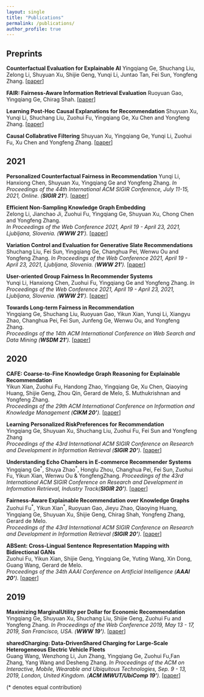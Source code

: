 ```yaml
---
layout: single
title: "Publications"
permalink: /publications/
author_profile: true
---
```

## Preprints
**Counterfactual Evaluation for Explainable AI**
Yingqiang Ge, Shuchang Liu, Zelong Li, Shuyuan Xu, Shijie Geng, Yunqi Li, Juntao Tan, Fei Sun, Yongfeng Zhang.
[[paper](https://arxiv.org/abs/2109.01962)]

**FAIR: Fairness-Aware Information Retrieval Evaluation**
Ruoyuan Gao, Yingqiang Ge, Chirag Shah.
[[paper](https://arxiv.org/pdf/2106.08527.pdf)]

**Learning Post-Hoc Causal Explanations for Recommendation**
Shuyuan Xu, Yunqi Li, Shuchang Liu, Zuohui Fu, Yingqiang Ge, Xu Chen and Yongfeng Zhang.
[[paper](https://arxiv.org/pdf/2006.16977.pdf)]

**Causal Collabrative Filtering**
Shuyuan Xu, Yingqiang Ge, Yunqi Li, Zuohui Fu, Xu Chen and Yongfeng Zhang.
[[paper](https://arxiv.org/pdf/2102.01868.pdf)]


## 2021
**Personalized Counterfactual Fairness in Recommendation**
Yunqi Li, Hanxiong Chen, Shuyuan Xu, Yingqiang Ge and Yongfeng Zhang.
*In Proceedings of the 44th International ACM SIGIR Conference, July 11-15, 2021,  Online. (**SIGIR 21'**).*
[[paper](https://arxiv.org/pdf/2105.09829.pdf)]

**Efficient Non-Sampling Knowledge Graph Embedding**  
Zelong Li, Jianchao Ji, Zuohui Fu, Yingqiang Ge, Shuyuan Xu, Chong Chen and Yongfeng Zhang.  
*In Proceedings of the Web Conference 2021, April 19 - April 23, 2021, Ljubljana, Slovenia. (**WWW 21'**).*
[[paper](https://arxiv.org/pdf/2104.10796.pdf)]


**Variation Control and Evaluation for Generative Slate Recommendations**  
Shuchang Liu, Fei Sun, Yingqiang Ge, Changhua Pei, Wenwu Ou and Yongfeng Zhang. 
*In Proceedings of the Web Conference 2021, April 19 - April 23, 2021, Ljubljana, Slovenia. (**WWW 21'**).*
[[paper](https://arxiv.org/abs/2102.13302)]


**User-oriented Group Fairness In Recommender Systems**  
Yunqi Li, Hanxiong Chen, Zuohui Fu, Yingqiang Ge and Yongfeng Zhang.
*In Proceedings of the Web Conference 2021, April 19 - April 23, 2021, Ljubljana, Slovenia. (**WWW 21'**).*
[[paper](https://arxiv.org/pdf/2104.10671.pdf)]

**Towards Long-term Fairness in Recommendation**  
Yingqiang Ge, Shuchang Liu, Ruoyuan Gao, Yikun Xian, Yunqi Li, Xiangyu Zhao, Changhua Pei, Fei Sun, Junfeng Ge, Wenwu Ou, and Yongfeng Zhang.  
*Proceedings of the 14th ACM International Conference on Web Search and Data Mining (**WSDM 21'**).*
[[paper](https://arxiv.org/pdf/2101.03584.pdf)]


## 2020

**CAFE: Coarse-to-Fine Knowledge Graph Reasoning for Explainable Recommendation**  
Yikun Xian, Zuohui Fu, Handong Zhao, Yingqiang Ge, Xu Chen, Qiaoying Huang, Shijie Geng, Zhou Qin, Gerard de Melo, S. Muthukrishnan and Yongfeng Zhang.  
*Proceedings of the 29th ACM International Conference on Information and Knowledge Management (**CIKM 20'**).*
[[paper](https://arxiv.org/pdf/2010.15620.pdf)]

**Learning Personalized RiskPreferences for Recommendation**  
Yingqiang Ge, Shuyuan Xu, Shuchang Liu, Zuohui Fu, Fei Sun and Yongfeng Zhang  
*Proceedings of the 43rd International ACM SIGIR Conference on Research and Development in Information Retrieval (**SIGIR 20'**).*
[[paper](https://arxiv.org/abs/2007.02478)]

**Understanding Echo Chambers in E-commerce Recommender Systems**  
Yingqiang Ge<sup>\*</sup>, Shuya Zhao<sup>\*</sup>, Honglu Zhou, Changhua Pei, Fei Sun, Zuohui Fu, Yikun Xian, Wenwu Ou & YongfengZhang. 
*Proceedings of the 43rd International ACM SIGIR Conference on Research and Development in Information Retrieval, Industry Track(**SIGIR 20'**).*
[[paper](https://arxiv.org/pdf/2007.02474.pdf)]

**Fairness-Aware Explainable Recommendation over Knowledge Graphs**  
Zuohui Fu<sup>\*</sup>, Yikun Xian<sup>\*</sup>, Ruoyuan Gao, Jieyu Zhao, Qiaoying Huang, Yingqiang Ge, Shuyuan Xu, Shijie Geng, Chirag Shah, Yongfeng Zhang, Gerard de Melo.  
*Proceedings of the 43rd International ACM SIGIR Conference on Research and Development in Information Retrieval (**SIGIR 20'**).*
[[paper](https://arxiv.org/pdf/2006.02046.pdf)]

**ABSent: Cross-Lingual Sentence Representation Mapping with Bidirectional GANs**  
Zuohui Fu, Yikun Xian, Shijie Geng, Yingqiang Ge, Yuting Wang, Xin Dong, Guang Wang, Gerard de Melo.  
*Proceedings of the 34th AAAI Conference on Artificial Intelligence (**AAAI 20'**).*
[[paper](https://www.aaai.org/Papers/AAAI/2020GB/AAAI-FuZ.2038.pdf)]


## 2019
**Maximizing MarginalUtility per Dollar for Economic Recommendation**  
Yingqiang Ge, Shuyuan Xu, Shuchang Liu, Shijie Geng, Zuohui Fu and Yongfeng Zhang.
*In Proceedings of the Web Conference 2019, May 13 - 17, 2019, San Francisco, USA. (**WWW 19'**).*
[[paper](https://dl.acm.org/doi/fullHtml/10.1145/3308558.3313725)]

**sharedCharging: Data-DrivenShared Charging for Large-Scale Heterogeneous Electric Vehicle Fleets**  
Guang Wang, Wenzhong  Li, Jun  Zhang, Yingqiang  Ge, Zuohui Fu,Fan  Zhang, Yang  Wang and Desheng Zhang.
*In Proceedings of the ACM on Interactive, Mobile, Wearable and Ubiquitous Technologies, Sep. 9 - 13, 2019, London, United Kingdom. (**ACM  IMWUT/UbiComp 19'**).*
[[paper](https://dl.acm.org/doi/fullHtml/10.1145/3308558.3313725)]






(\* denotes equal contribution)
